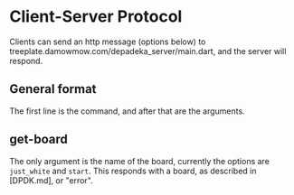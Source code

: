 # Client-Server Protocol
Clients can send an http message (options below) to treeplate.damowmow.com/depadeka_server/main.dart, and the server will respond.
## General format
The first line is the command, and after that are the arguments.
## get-board
The only argument is the name of the board, currently the options are `just_white` and `start`.
This responds with a board, as described in [DPDK.md], or "error".